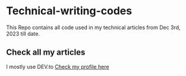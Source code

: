 # Technical-writing-codes

This Repo contains all code used in my technical articles from Dec 3rd, 2023 till date.

## Check all my articles

I mostly use DEV.to [Check my profile here](https://dev.to/stephengade.com)
